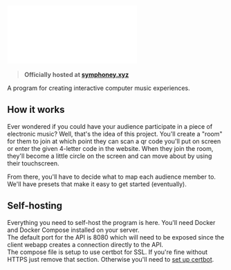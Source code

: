 ![Symphoney](symphoney_small.png)

> **Officially hosted at [symphoney.xyz](http://symphoney.xyz)**

A program for creating interactive computer music experiences.

## How it works

Ever wondered if you could have your audience participate in a piece of electronic music? Well, that's the idea of this project. You'll create a "room" for them to join at which point they can scan a qr code you'll put on screen or enter the given 4-letter code in the website. When they join the room, they'll become a little circle on the screen and can move about by using their touchscreen. 

From there, you'll have to decide what to map each audience member to. We'll have presets that make it easy to get started (eventually).

## Self-hosting

Everything you need to self-host the program is here. You'll need Docker and Docker Compose installed on your server.  
The default port for the API is 8080 which will need to be exposed since the client webapp creates a connection directly to the API.  
The compose file is setup to use certbot for SSL. If you're fine without HTTPS just remove that section. Otherwise you'll need to [set up certbot](https://phoenixnap.com/kb/letsencrypt-docker).
